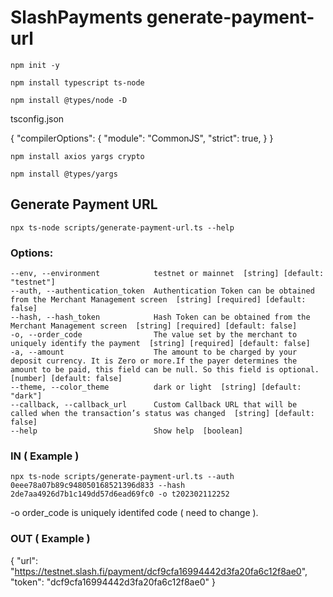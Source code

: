 # SlashPayments generate-payment-url

```
npm init -y

npm install typescript ts-node

npm install @types/node -D
```

tsconfig.json

{
  "compilerOptions": {
    "module": "CommonJS",
    "strict": true,
  }
}

```
npm install axios yargs crypto

npm install @types/yargs
```

## Generate Payment URL

```
npx ts-node scripts/generate-payment-url.ts --help
```

### Options:
    --env, --environment            testnet or mainnet  [string] [default: "testnet"]
    --auth, --authentication_token  Authentication Token can be obtained from the Merchant Management screen  [string] [required] [default: false]
    --hash, --hash_token            Hash Token can be obtained from the Merchant Management screen  [string] [required] [default: false]
    -o, --order_code                The value set by the merchant to uniquely identify the payment  [string] [required] [default: false]
    -a, --amount                    The amount to be charged by your deposit currency. It is Zero or more.If the payer determines the amount to be paid, this field can be null. So this field is optional.  [number] [default: false]
    --theme, --color_theme          dark or light  [string] [default: "dark"]
    --callback, --callback_url      Custom Callback URL that will be called when the transaction’s status was changed  [string] [default: false]
    --help                          Show help  [boolean]

### IN ( Example )
```
npx ts-node scripts/generate-payment-url.ts --auth 0eee78a07b89c948050168521396d833 --hash 2de7aa4926d7b1c149dd57d6ead69fc0 -o t202302112252
```
-o order_code is uniquely identifed code ( need to change ).

### OUT ( Example )
{
  "url": "https://testnet.slash.fi/payment/dcf9cfa16994442d3fa20fa6c12f8ae0",
  "token": "dcf9cfa16994442d3fa20fa6c12f8ae0"
}